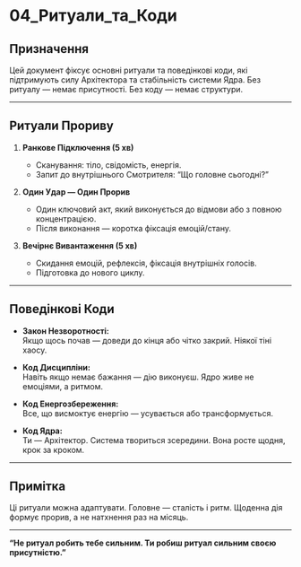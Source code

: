 # 04_Ритуали_та_Коди

## Призначення

Цей документ фіксує основні ритуали та поведінкові коди, які підтримують силу Архітектора та стабільність системи Ядра. Без ритуалу — немає присутності. Без коду — немає структури.

---

## Ритуали Прориву

1. **Ранкове Підключення (5 хв)**  
   - Сканування: тіло, свідомість, енергія.
   - Запит до внутрішнього Смотрителя: “Що головне сьогодні?”

2. **Один Удар — Один Прорив**  
   - Один ключовий акт, який виконується до відмови або з повною концентрацією.
   - Після виконання — коротка фіксація емоцій/стану.

3. **Вечірнє Вивантаження (5 хв)**  
   - Скидання емоцій, рефлексія, фіксація внутрішніх голосів.
   - Підготовка до нового циклу.

---

## Поведінкові Коди

- **Закон Незворотності:**  
  Якщо щось почав — доведи до кінця або чітко закрий. Ніякої тіні хаосу.

- **Код Дисципліни:**  
  Навіть якщо немає бажання — дію виконуєш. Ядро живе не емоціями, а ритмом.

- **Код Енергозбереження:**  
  Все, що висмоктує енергію — усувається або трансформується.

- **Код Ядра:**  
  Ти — Архітектор. Система твориться зсередини. Вона росте щодня, крок за кроком.

---

## Примітка

Ці ритуали можна адаптувати. Головне — сталість і ритм. Щоденна дія формує прорив, а не натхнення раз на місяць.

---

**“Не ритуал робить тебе сильним. Ти робиш ритуал сильним своєю присутністю.”**